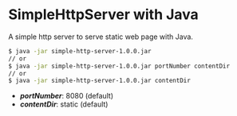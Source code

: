 # SimpleHttpServer with Java

A simple http server to serve static web page with Java.

```bash
$ java -jar simple-http-server-1.0.0.jar
// or
$ java -jar simple-http-server-1.0.0.jar portNumber contentDir
// or
$ java -jar simple-http-server-1.0.0.jar contentDir
```

 - ***portNumber***: 8080 (default)
 - ***contentDir***: static (default)
